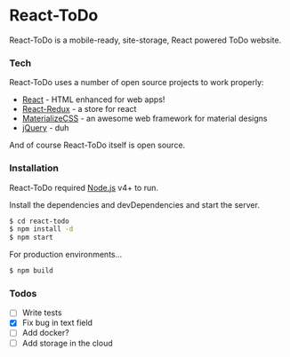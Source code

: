 # React-ToDo

React-ToDo is a mobile-ready, site-storage, React powered ToDo website.

### Tech

React-ToDo uses a number of open source projects to work properly:

* [React] - HTML enhanced for web apps!
* [React-Redux] - a store for react
* [MaterializeCSS] - an awesome web framework for material designs
* [jQuery] - duh

And of course React-ToDo itself is open source.

### Installation

React-ToDo required [Node.js](https://nodejs.org/) v4+ to run.

Install the dependencies and devDependencies and start the server.

```sh
$ cd react-todo
$ npm install -d
$ npm start
```

For production environments...

```sh
$ npm build
```

### Todos

- [ ] Write tests
- [x] Fix bug in text field
- [ ] Add docker?
- [ ] Add storage in the cloud

[React]: <https://reactjs.org/>
[React-Redux]: <https://redux.js.org/basics/usagewithreact>
[MaterializeCSS]: <https://materializecss.com/>
[jQuery]: <http://jquery.com>
